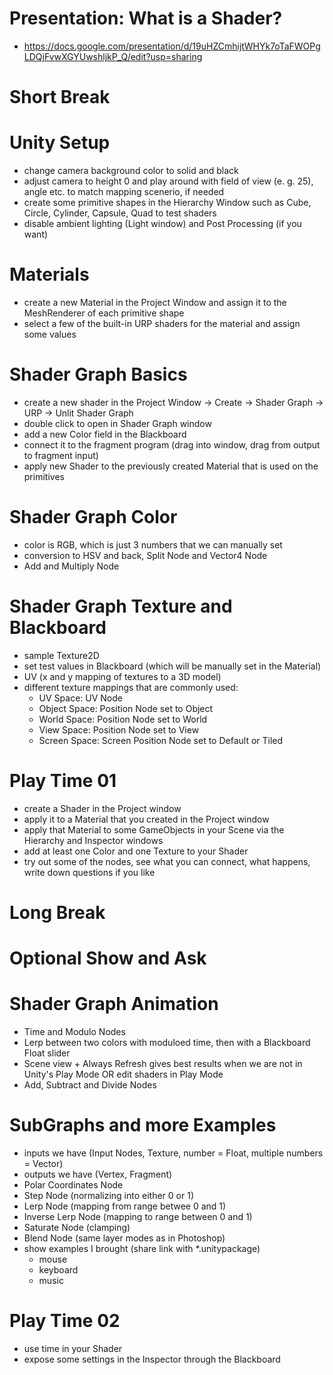 # Presentation: What is a Shader?
- https://docs.google.com/presentation/d/19uHZCmhijtWHYk7oTaFWOPgLDQjFvwXGYUwshljkP_Q/edit?usp=sharing

# Short Break

# Unity Setup
- change camera background color to solid and black
- adjust camera to height 0 and play around with field of view (e. g. 25), angle etc. to match mapping scenerio, if needed
- create some primitive shapes in the Hierarchy Window such as Cube, Circle, Cylinder, Capsule, Quad to test shaders
- disable ambient lighting (Light window) and Post Processing (if you want)

# Materials
- create a new Material in the Project Window and assign it to the MeshRenderer of each primitive shape
- select a few of the built-in URP shaders for the material and assign some values

# Shader Graph Basics
- create a new shader in the Project Window -> Create -> Shader Graph -> URP -> Unlit Shader Graph
- double click to open in Shader Graph window
- add a new Color field in the Blackboard
- connect it to the fragment program (drag into window, drag from output to fragment input)
- apply new Shader to the previously created Material that is used on the primitives

# Shader Graph Color
- color is RGB, which is just 3 numbers that we can manually set
- conversion to HSV and back, Split Node and Vector4 Node
- Add and Multiply Node

# Shader Graph Texture and Blackboard
- sample Texture2D
- set test values in Blackboard (which will be manually set in the Material)
- UV (x and y mapping of textures to a 3D model)
- different texture mappings that are commonly used:
	+ UV Space: UV Node
	+ Object Space: Position Node set to Object
	+ World Space: Position Node set to World
	+ View Space: Position Node set to View
	+ Screen Space: Screen Position Node set to Default or Tiled

# Play Time 01
- create a Shader in the Project window
- apply it to a Material that you created in the Project window
- apply that Material to some GameObjects in your Scene via the Hierarchy and Inspector windows
- add at least one Color and one Texture to your Shader
- try out some of the nodes, see what you can connect, what happens, write down questions if you like

# Long Break

# Optional Show and Ask

# Shader Graph Animation
- Time and Modulo Nodes
- Lerp between two colors with moduloed time, then with a Blackboard Float slider
- Scene view + Always Refresh gives best results when we are not in Unity's Play Mode OR edit shaders in Play Mode
- Add, Subtract and Divide Nodes

# SubGraphs and more Examples
- inputs we have (Input Nodes, Texture, number = Float, multiple numbers = Vector)
- outputs we have (Vertex, Fragment)
- Polar Coordinates Node
- Step Node (normalizing into either 0 or 1)
- Lerp Node (mapping from range betwee 0 and 1)
- Inverse Lerp Node (mapping to range between 0 and 1)
- Saturate Node (clamping)
- Blend Node (same layer modes as in Photoshop)
- show examples I brought (share link with *.unitypackage)
	+ mouse
	+ keyboard
	+ music

# Play Time 02
- use time in your Shader
- expose some settings in the Inspector through the Blackboard